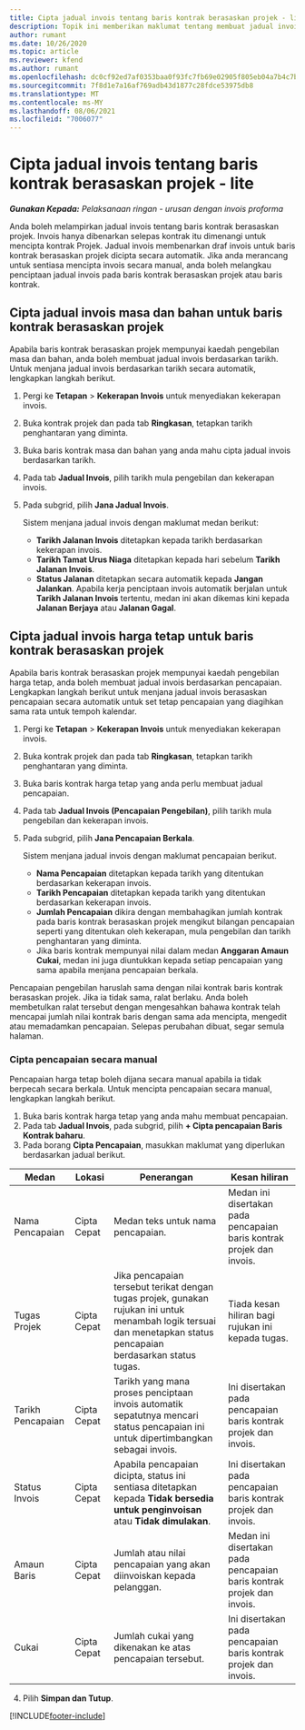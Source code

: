 ```yaml
---
title: Cipta jadual invois tentang baris kontrak berasaskan projek - lite
description: Topik ini memberikan maklumat tentang membuat jadual invois dan pencapaian.
author: rumant
ms.date: 10/26/2020
ms.topic: article
ms.reviewer: kfend
ms.author: rumant
ms.openlocfilehash: dc0cf92ed7af0353baa0f93fc7fb69e02905f805eb04a7b4c7bc99cfe59da62a
ms.sourcegitcommit: 7f8d1e7a16af769adb43d1877c28fdce53975db8
ms.translationtype: MT
ms.contentlocale: ms-MY
ms.lasthandoff: 08/06/2021
ms.locfileid: "7006077"
---
```

# <a name="create-invoice-schedules-on-a-project-based-contract-line---lite"></a>Cipta jadual invois tentang baris kontrak berasaskan projek - lite

_**Gunakan Kepada:** Pelaksanaan ringan - urusan dengan invois proforma_

Anda boleh melampirkan jadual invois tentang baris kontrak berasaskan projek. Invois hanya dibenarkan selepas kontrak itu dimenangi untuk mencipta kontrak Projek. Jadual invois membenarkan draf invois untuk baris kontrak berasaskan projek dicipta secara automatik. Jika anda merancang untuk sentiasa mencipta invois secara manual, anda boleh melangkau penciptaan jadual invois pada baris kontrak berasaskan projek atau baris kontrak.

## <a name="create-a-time-and-material-invoice-schedule-for-a-project-based-contract-line"></a>Cipta jadual invois masa dan bahan untuk baris kontrak berasaskan projek

Apabila baris kontrak berasaskan projek mempunyai kaedah pengebilan masa dan bahan, anda boleh membuat jadual invois berdasarkan tarikh. Untuk menjana jadual invois berdasarkan tarikh secara automatik, lengkapkan langkah berikut.

1. Pergi ke **Tetapan** > **Kekerapan Invois** untuk menyediakan kekerapan invois.
2. Buka kontrak projek dan pada tab **Ringkasan**, tetapkan tarikh penghantaran yang diminta.
3. Buka baris kontrak masa dan bahan yang anda mahu cipta jadual invois berdasarkan tarikh. 
4. Pada tab **Jadual Invois**, pilih tarikh mula pengebilan dan kekerapan invois. 
5. Pada subgrid, pilih **Jana Jadual Invois**.

    Sistem menjana jadual invois dengan maklumat medan berikut:

    - **Tarikh Jalanan Invois** ditetapkan kepada tarikh berdasarkan kekerapan invois.
    - **Tarikh Tamat Urus Niaga** ditetapkan kepada hari sebelum **Tarikh Jalanan Invois**.
    - **Status Jalanan** ditetapkan secara automatik kepada **Jangan Jalankan**. Apabila kerja penciptaan invois automatik berjalan untuk **Tarikh Jalanan Invois** tertentu, medan ini akan dikemas kini kepada **Jalanan Berjaya** atau **Jalanan Gagal**.

## <a name="create-a-fixed-price-invoice-schedule-for-a-project-based-contract-line"></a>Cipta jadual invois harga tetap untuk baris kontrak berasaskan projek

Apabila baris kontrak berasaskan projek mempunyai kaedah pengebilan harga tetap, anda boleh membuat jadual invois berdasarkan pencapaian. Lengkapkan langkah berikut untuk menjana jadual invois berasaskan pencapaian secara automatik untuk set tetap pencapaian yang diagihkan sama rata untuk tempoh kalendar.

1. Pergi ke **Tetapan** > **Kekerapan Invois** untuk menyediakan kekerapan invois.
2. Buka kontrak projek dan pada tab **Ringkasan**, tetapkan tarikh penghantaran yang diminta.
3. Buka baris kontrak harga tetap yang anda perlu membuat jadual pencapaian. 
4. Pada tab **Jadual Invois (Pencapaian Pengebilan)**, pilih tarikh mula pengebilan dan kekerapan invois. 
5. Pada subgrid, pilih **Jana Pencapaian Berkala**.

    Sistem menjana jadual invois dengan maklumat pencapaian berikut.

    - **Nama Pencapaian** ditetapkan kepada tarikh yang ditentukan berdasarkan kekerapan invois.
    - **Tarikh Pencapaian** ditetapkan kepada tarikh yang ditentukan berdasarkan kekerapan invois.
    - **Jumlah Pencapaian** dikira dengan membahagikan jumlah kontrak pada baris kontrak berasaskan projek mengikut bilangan pencapaian seperti yang ditentukan oleh kekerapan, mula pengebilan dan tarikh penghantaran yang diminta.
    - Jika baris kontrak mempunyai nilai dalam medan **Anggaran Amaun Cukai**, medan ini juga diuntukkan kepada setiap pencapaian yang sama apabila menjana pencapaian berkala.

Pencapaian pengebilan haruslah sama dengan nilai kontrak baris kontrak berasaskan projek. Jika ia tidak sama, ralat berlaku. Anda boleh membetulkan ralat tersebut dengan mengesahkan bahawa kontrak telah mencapai jumlah nilai kontrak baris dengan sama ada mencipta, mengedit atau memadamkan pencapaian. Selepas perubahan dibuat, segar semula halaman.

### <a name="manually-create-milestones"></a>Cipta pencapaian secara manual

Pencapaian harga tetap boleh dijana secara manual apabila ia tidak berpecah secara berkala. Untuk mencipta pencapaian secara manual, lengkapkan langkah berikut.

1. Buka baris kontrak harga tetap yang anda mahu membuat pencapaian. 
2. Pada tab **Jadual Invois**, pada subgrid, pilih **+ Cipta pencapaian Baris Kontrak baharu**.
3. Pada borang **Cipta Pencapaian**, masukkan maklumat yang diperlukan berdasarkan jadual berikut. 

| Medan | Lokasi | Penerangan | Kesan hiliran |
| --- | --- | --- | --- |
| Nama Pencapaian | Cipta Cepat | Medan teks untuk nama pencapaian. | Medan ini disertakan pada pencapaian baris kontrak projek dan invois. |
| Tugas Projek | Cipta Cepat | Jika pencapaian tersebut terikat dengan tugas projek, gunakan rujukan ini untuk menambah logik tersuai dan menetapkan status pencapaian berdasarkan status tugas. | Tiada kesan hiliran bagi rujukan ini kepada tugas. |
| Tarikh Pencapaian | Cipta Cepat | Tarikh yang mana proses penciptaan invois automatik sepatutnya mencari status pencapaian ini untuk dipertimbangkan sebagai invois. | Ini disertakan pada pencapaian baris kontrak projek dan invois. |
| Status Invois | Cipta Cepat | Apabila pencapaian dicipta, status ini sentiasa ditetapkan kepada **Tidak bersedia untuk penginvoisan** atau **Tidak dimulakan**. | Ini disertakan pada pencapaian baris kontrak projek dan invois. |
| Amaun Baris | Cipta Cepat | Jumlah atau nilai pencapaian yang akan diinvoiskan kepada pelanggan. | Medan ini disertakan pada pencapaian baris kontrak projek dan invois. |
| Cukai | Cipta Cepat | Jumlah cukai yang dikenakan ke atas pencapaian tersebut. | Ini disertakan pada pencapaian baris kontrak projek dan invois. |

4. Pilih **Simpan dan Tutup**.


[!INCLUDE[footer-include](../../includes/footer-banner.md)]